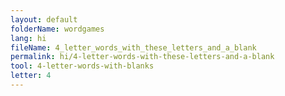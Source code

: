 ```yaml
---
layout: default
folderName: wordgames
lang: hi
fileName: 4_letter_words_with_these_letters_and_a_blank
permalink: hi/4-letter-words-with-these-letters-and-a-blank
tool: 4-letter-words-with-blanks
letter: 4
---
```

